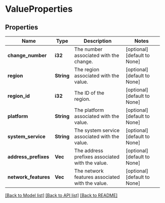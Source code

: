# ValueProperties

## Properties
Name | Type | Description | Notes
------------ | ------------- | ------------- | -------------
**change_number** | **i32** | The number associated with the change. | [optional] [default to None]
**region** | **String** | The region associated with the value. | [optional] [default to None]
**region_id** | **i32** | The ID of the region. | [optional] [default to None]
**platform** | **String** | The platform associated with the value. | [optional] [default to None]
**system_service** | **String** | The system service associated with the value. | [optional] [default to None]
**address_prefixes** | **Vec<String>** | The address prefixes associated with the value. | [optional] [default to None]
**network_features** | **Vec<String>** | The network features associated with the value. | [optional] [default to None]

[[Back to Model list]](../README.md#documentation-for-models) [[Back to API list]](../README.md#documentation-for-api-endpoints) [[Back to README]](../README.md)


